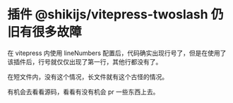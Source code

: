 # 插件 @shikijs/vitepress-twoslash 仍旧有很多故障

在 vitepress 内使用 lineNumbers 配置后，代码确实出现行号了，但是在使用了该插件后，行号就仅仅出现了第一行，其他行都没有了。

在短文件内，没有这个情况，长文件就有这个古怪的情况。

有机会去看看源码，看看有没有机会 pr 一些东西上去。
